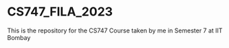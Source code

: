 # CS747_FILA_2023
This is the repository for the CS747 Course taken by me in Semester 7 at IIT Bombay
